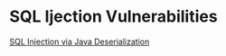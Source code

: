 # SQL Ijection Vulnerabilities

[SQL Injection via Java Deserialization
](https://vanshal.medium.com/sql-injection-by-developing-a-custom-gadget-chain-for-java-deserialization-73e1dcbb9d09)
